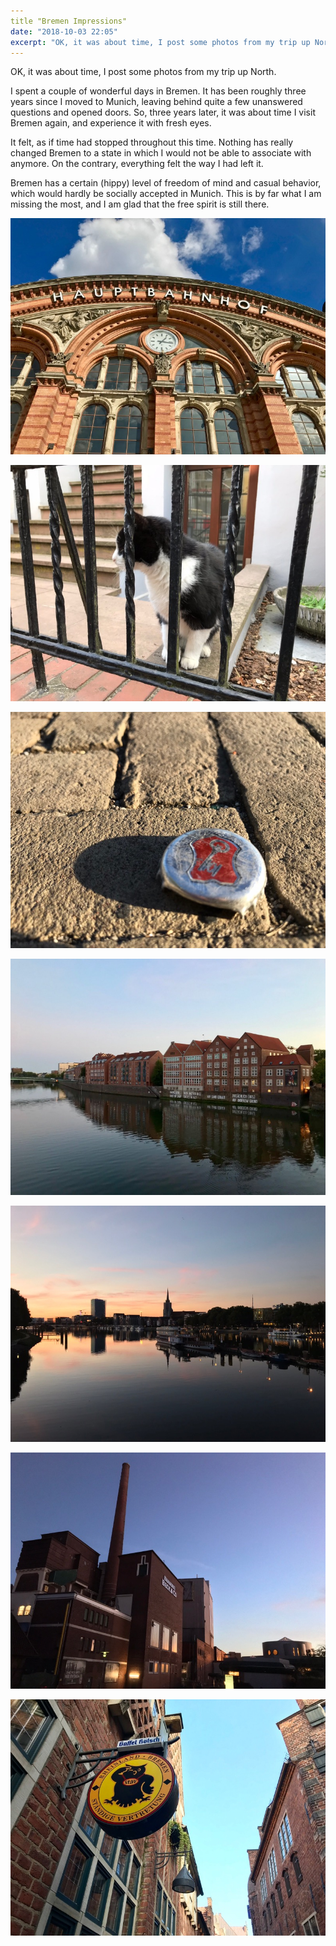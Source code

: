 ```yaml
---
title "Bremen Impressions"
date: "2018-10-03 22:05"
excerpt: "OK, it was about time, I post some photos from my trip up North"
---
```


OK, it was about time, I post some photos from my trip up North. 

I spent a couple of wonderful days in Bremen. It has been roughly three years since I moved to Munich, leaving behind quite a few unanswered questions and opened doors. So, three years later, it was about time I visit Bremen again, and experience it with fresh eyes.

It felt, as if time had stopped throughout this time. Nothing has really changed Bremen to a state in which I would not be able to associate with anymore. On the contrary, everything felt the way I had left it. 

Bremen has a certain (hippy) level of freedom of mind and casual behavior, which would hardly be socially accepted in Munich. This is by far what I am missing the most, and I am glad that the free spirit is still there.

![](/assets/img/2018/10032205-2.jpeg)

![](/assets/img/2018/10032205-5.jpeg)

![](/assets/img/2018/10032205-4.jpeg)

![](/assets/img/2018/10032205-3.jpeg)

![](/assets/img/2018/10032205-1.jpeg)

![](/assets/img/2018/10032205-7.jpeg)

![](/assets/img/2018/10032205-6.jpeg)